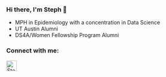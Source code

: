 ### Hi there, I'm Steph  👋  

- MPH in Epidemiology with a concentration in Data Science
- UT Austin Alumni
- DS4A/Women Fellowship Program Alumni


### Connect with me:

[<img align="left" alt="Steph Yap's linkedin | LinkedIn" width="28px" src="https://img.icons8.com/doodle/48/000000/linkedin--v2.png" />][linkedin]

<br />

[linkedin]: https://www.linkedin.com/in/chiufengyap/
